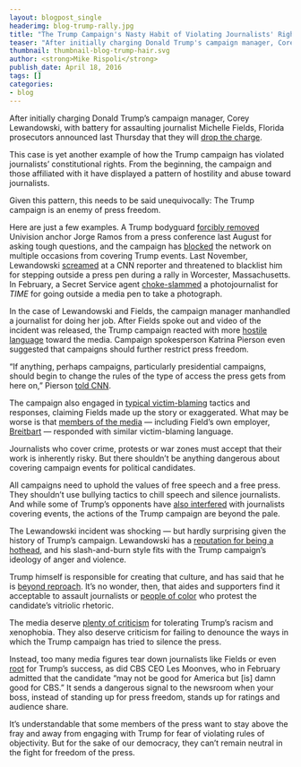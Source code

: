 ```yaml
---
layout: blogpost_single
headerimg: blog-trump-rally.jpg
title: "The Trump Campaign's Nasty Habit of Violating Journalists' Rights"
teaser: "After initially charging Donald Trump's campaign manager, Corey Lewandowski, with battery for assaulting journalist Michelle Fields, Florida prosecutors announced that they will drop the charge."
thumbnail: thumbnail-blog-trump-hair.svg
author: <strong>Mike Rispoli</strong>
publish_date: April 18, 2016
tags: []
categories:
- blog
---
```

After initially charging Donald Trump’s campaign manager, Corey Lewandowski, with battery for assaulting journalist Michelle Fields, Florida prosecutors announced last Thursday that they will [drop the charge](http://www.nytimes.com/2016/04/15/us/politics/corey-lewandowski-trump-campaign-manager.html?hp&action=click&pgtype=Homepage&clickSource=story-heading&module=first-column-region&region=top-news&WT.nav=top-news&_r=0).

This case is yet another example of how the Trump campaign has violated journalists’ constitutional rights. From the beginning, the campaign and those affiliated with it have displayed a pattern of hostility and abuse toward journalists.

Given this pattern, this needs to be said unequivocally: The Trump campaign is an enemy of press freedom. 

Here are just a few examples. A Trump bodyguard [forcibly removed](https://theintercept.com/2015/08/26/jorge-ramos-commits-journalism-gets-immediately-attacked-journalists/) Univision anchor Jorge Ramos from a press conference last August for asking tough questions, and the campaign has [blocked](https://internet2016.net/blog/univision-repeatedly-barred-trump-events.html) the network on multiple occasions from covering Trump events. Last November, Lewandowski [screamed](https://internet2016.net/blog/trump-rally-worcester.html) at a CNN reporter and threatened to blacklist him for stepping outside a press pen during a rally in Worcester, Massachusetts. In February, a Secret Service agent [choke-slammed](https://act.freepress.net/sign/press_freedom_secret_service/?source=FPblog) a photojournalist for *TIME* for going outside a media pen to take a photograph.

In the case of Lewandowski and Fields, the campaign manager manhandled a journalist for doing her job. After Fields spoke out and video of the incident was released, the Trump campaign reacted with more [hostile language](http://thehill.com/blogs/ballot-box/gop-primaries/274573-trump-campaign-wholeheartedly-supports-lewandowski) toward the media. Campaign spokesperson Katrina Pierson even suggested that campaigns should further restrict press freedom.

“If anything, perhaps campaigns, particularly presidential campaigns, should begin to change the rules of the type of access the press gets from here on,” Pierson [told CNN](https://www.youtube.com/watch?v=poZtrkoJMik). 

The campaign also engaged in [typical victim-blaming](http://www.huffingtonpost.com/entry/donald-trump-michelle-fields-assault_us_56fae7dee4b083f5c605dfd1) tactics and responses, claiming Fields made up the story or exaggerated. What may be worse is that [members of the media](https://www.bostonglobe.com/2016/03/29/piers-morgan-ann-coulter-criticize-reporter-michelle-fields/qkHaxw4Skn2Fla0llL9rYM/story.html) — including Field’s own employer, [Breitbart](https://www.salon.com/2016/03/14/breitbart_falls_apart_michelle_feilds_and_ben_shapiro_quit_as_the_conservative_site_taunts_its_former_employees_in_defense_of_donald_trump/) — responded with similar victim-blaming language.

Journalists who cover crime, protests or war zones must accept that their work is inherently risky. But there shouldn’t be anything dangerous about covering campaign events for political candidates. 

All campaigns need to uphold the values of free speech and a free press. They shouldn’t use bullying tactics to chill speech and silence journalists. And while some of Trump’s opponents have [also interfered](http://www.ijreview.com/2015/06/344289-for-hillarys-second-announcement-reporters-locked-in-a-cage/) with journalists covering events, the actions of the Trump campaign are beyond the pale. 

The Lewandowski incident was shocking — but hardly surprising given the history of Trump’s campaign. Lewandowski has a [reputation for being a hothead](http://www.kansascity.com/news/politics-government/article68819122.html), and his slash-and-burn style fits with the Trump campaign’s ideology of anger and violence. 

Trump himself is responsible for creating that culture, and has said that he is [beyond reproach](http://www.mediaite.com/tv/trump-to-jimmy-fallon-i-never-apologize-because-im-never-wrong/). It’s no wonder, then, that aides and supporters find it acceptable to assault journalists or [people of color](http://www.huffingtonpost.com/entry/list-racist-things-trump-rallies_us_56d7019ae4b0871f60ed519f) who protest the candidate’s vitriolic rhetoric. 

The media deserve [plenty of criticism](http://www.theroot.com/blogs/journalisms/2016/03/if_the_media_were_more_diverse_it_would_call_out_trump_s_racism_and_xenophobia.html) for tolerating Trump’s racism and xenophobia. They also deserve criticism for failing to denounce the ways in which the Trump campaign has tried to silence the press.

Instead, too many media figures tear down journalists like Fields or even [root](http://www.hollywoodreporter.com/news/leslie-moonves-donald-trump-may-871464) for Trump’s success, as did CBS CEO Les Moonves, who in February admitted that the candidate “may not be good for America but [is] damn good for CBS.” It sends a dangerous signal to the newsroom when your boss, instead of standing up for press freedom, stands up for ratings and audience share.

It’s understandable that some members of the press want to stay above the fray and away from engaging with Trump for fear of violating rules of objectivity. But for the sake of our democracy, they can’t remain neutral in the fight for freedom of the press.
